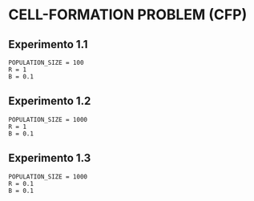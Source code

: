 # CELL-FORMATION PROBLEM (CFP)

## Experimento 1.1
    POPULATION_SIZE = 100
    R = 1
    B = 0.1

## Experimento 1.2
    POPULATION_SIZE = 1000
    R = 1
    B = 0.1
## Experimento 1.3
    POPULATION_SIZE = 1000
    R = 0.1
    B = 0.1